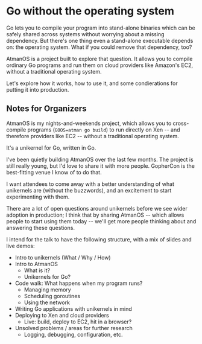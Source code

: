 # Go without the operating system

Go lets you to compile your program into stand-alone binaries which can be
safely shared across systems without worrying about a missing dependency. But
there's one thing even a stand-alone executable depends on: the operating
system. What if you could remove that dependency, too?

AtmanOS is a project built to explore that question. It allows you to compile
ordinary Go programs and run them on cloud providers like Amazon's EC2, without
a traditional operating system.

Let's explore how it works, how to use it, and some condierations for putting
it into production.

Notes for Organizers
--------------------

AtmanOS is my nights-and-weekends project,
which allows you to cross-compile programs (`GOOS=atman go build`)
to run directly on Xen -- and therefore providers like EC2 --
without a traditional operating system.

It's a unikernel for Go, written in Go.

I've been quietly building AtmanOS over the last few months.
The project is still really young,
but I'd love to share it with more people.
GopherCon is the best-fitting venue I know of to do that.

I want attendees to come away with a better understanding
of what unikernels are (without the buzzwords),
and an excitement to start experimenting with them.

There are a lot of open questions around unikernels
before we see wider adoption in production;
I think that by sharing AtmanOS --
which allows people to start using them today --
we'll get more people thinking about and answering these questions.

I intend for the talk to have the following structure,
with a mix of slides and live demos:

- Intro to unikernels (What / Why / How)
- Intro to AtmanOS
  - What is it?
  - Unikernels for Go?
- Code walk: What happens when my program runs?
  - Managing memory
  - Scheduling goroutines
  - Using the network
- Writing Go applications with unikernels in mind
- Deploying to Xen and cloud providers
  - Live: build, deploy to EC2, hit in a browser?
- Unsolved problems / areas for further research
  - Logging, debugging, configuration, etc.
